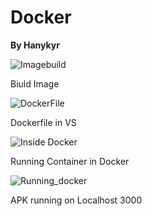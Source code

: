 # Docker

__By Hanykyr__

![Imagebuild](https://user-images.githubusercontent.com/90202111/227717258-61be9b60-e0bc-44f2-a1d8-be7e15528df9.PNG)

Biuld Image

![DockerFile](https://user-images.githubusercontent.com/90202111/227717259-d5cd68cb-7b87-4c7a-9784-8895718a9109.PNG)

Dockerfile in VS

![Inside Docker](https://user-images.githubusercontent.com/90202111/227717263-b7c529f4-fa85-43b9-866c-c2190f8be0b1.PNG)

Running Container in Docker

![Running_docker](https://user-images.githubusercontent.com/90202111/227717264-657f38d1-1c91-409e-87f3-bd8ae79fd82a.PNG)

APK running on Localhost 3000
